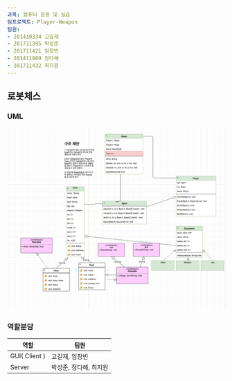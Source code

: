 ```yaml
---
과목: 컴퓨터 응용 및 실습
팀프로젝트: Player-Weapon
팀원:
- 201410334 고길재
- 201711395 박성준
- 201711421 임창빈
- 201411809 정다혜
- 201711432 최지원
---
```


## 로봇체스


### UML

![](./images/uml.png)



### 역할분담

| 역할          | 팀원                   |
| ------------- | ---------------------- |
| GUI( Client ) | 고길재, 임창빈         |
| Server        | 박성준, 정다혜, 최지원 |

